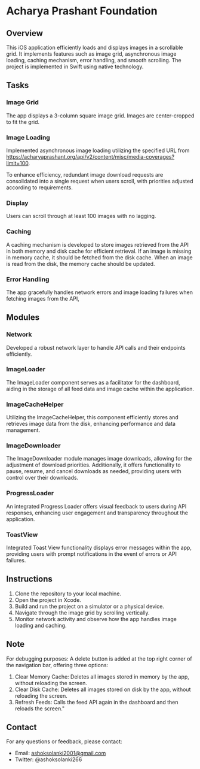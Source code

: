 # Acharya Prashant Foundation

## Overview

This iOS application efficiently loads and displays images in a scrollable grid. It implements features such as image grid, asynchronous image loading, caching mechanism, error handling, and smooth scrolling. The project is implemented in Swift using native technology.


## Tasks

### Image Grid

The app displays a 3-column square image grid. Images are center-cropped to fit the grid.

### Image Loading

Implemented asynchronous image loading utilizing the specified URL from
https://acharyaprashant.org/api/v2/content/misc/media-coverages?limit=100.

To enhance efficiency, redundant image download requests are consolidated into a single request when users scroll, with priorities adjusted according to requirements.

### Display

Users can scroll through at least 100 images with no lagging. 

### Caching

A caching mechanism is developed to store images retrieved from the API in both memory and disk cache for efficient retrieval. If an image is missing in memory cache, it should be fetched from the disk cache. When an image is read from the disk, the memory cache should be updated.

### Error Handling

The app gracefully handles network errors and image loading failures when fetching images from the API, 


## Modules

### Network

Developed a robust network layer to handle API calls and their endpoints efficiently.

### ImageLoader

The ImageLoader component serves as a facilitator for the dashboard, aiding in the storage of all feed data and image cache within the application.

### ImageCacheHelper

Utilizing the ImageCacheHelper, this component efficiently stores and retrieves image data from the disk, enhancing performance and data management.

### ImageDownloader

The ImageDownloader module manages image downloads, allowing for the adjustment of download priorities. Additionally, it offers functionality to pause, resume, and cancel downloads as needed, providing users with control over their downloads.

### ProgressLoader

An integrated Progress Loader offers visual feedback to users during API responses, enhancing user engagement and transparency throughout the application.

### ToastView

Integrated Toast View functionality displays error messages within the app, providing users with prompt notifications in the event of errors or API failures.

## Instructions

1. Clone the repository to your local machine.
2. Open the project in Xcode.
3. Build and run the project on a simulator or a physical device.
4. Navigate through the image grid by scrolling vertically.
5. Monitor network activity and observe how the app handles image loading and caching.

## Note
For debugging purposes:
A delete button is added at the top right corner of the navigation bar, offering three options:

1. Clear Memory Cache: Deletes all images stored in memory by the app, without reloading the screen.
2. Clear Disk Cache: Deletes all images stored on disk by the app, without reloading the screen.
3. Refresh Feeds: Calls the feed API again in the dashboard and then reloads the screen."


## Contact

For any questions or feedback, please contact:
- Email: ashoksolanki2001@gmail.com
- Twitter: @ashoksolanki266
